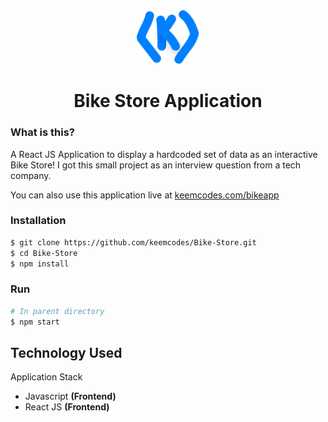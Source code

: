 <div align="center">
  <img alt="Logo" src="logo.svg" width="100" />
</div>
<h1 align="center">
  Bike Store Application
</h1>

<!-- ![Screenshot](application.png) -->

### What is this?
A React JS Application to display a hardcoded set of data as an interactive Bike Store! I got this small project as an interview question from a tech company.

You can also use this application live at [keemcodes.com/bikeapp](https://keemcodes.com/bikeapp/)

### Installation 

```bash
$ git clone https://github.com/keemcodes/Bike-Store.git
$ cd Bike-Store
$ npm install
```

### Run 

```bash
# In parent directory
$ npm start
```

## Technology Used

Application Stack
* Javascript **(Frontend)**
* React JS **(Frontend)**
